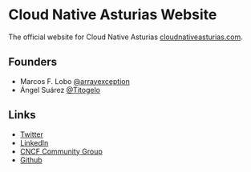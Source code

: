 # Cloud Native Asturias Website
The official website for Cloud Native Asturias [cloudnativeasturias.com](https://cloudnativeasturias.com).

## Founders
- Marcos F. Lobo [@arrayexception](https://twitter.com/arrayexception)
- Ángel Suárez [@Titogelo](https://twitter.com/Titogelo)

## Links
- [Twitter](https://twitter.com/cloudnativeast)
- [LinkedIn](https://www.linkedin.com/groups/13906372/)
- [CNCF Community Group](https://community.cncf.io/asturias/)
- [Github](https://github.com/orgs/Cloud-Native-Asturias/)
